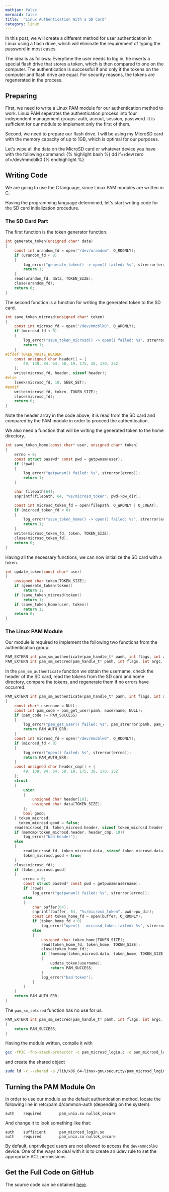 ```yaml
---
mathjax: false
mermaid: false
title:  "Linux Authentication With a SD Card"
category: linux
---
```


In this post, we will create a different method for user authentication in Linux using a flash drive, which will eliminate the requirement of typing the password in most cases.

The idea is as follows: Everytime the user needs to log in, he inserts a special flash drive that stores a token, which is then compared to one on the computer. The authentication is successful if and only if the tokens on the computer and flash drive are equal. For security reasons, the tokens are regenerated in the process.

## Preparing

First, we need to write a Linux PAM module for our authentication method to work. Linux PAM seperates the authentication process into four independent management groups: auth, accout, session, password. It is sufficient for our module to implement only the first of them.

Second, we need to prepare our flash drive. I will be using my MicroSD card with the memory capacity of up to 1GB, which is optimal for our purposes.

Let's wipe all the data on the MicroSD card or whatever device you have with the following command:
{% highlight bash %}
dd if=/dev/zero of=/dev/mmcblk0
{% endhighlight %}

## Writing Code

We are going to use the C language, since Linux PAM modules are written in C.

Having the programming language determined, let's start writing code for the SD card initialization procedure.

### The SD Card Part

The first function is the token generator function.
```c
int generate_token(unsigned char* data)
{
    const int urandom_fd = open("/dev/urandom", O_RDONLY);
    if (urandom_fd < 0)
    {
        log_error("generate_token() -> open() failed: %s", strerror(errno));
        return 1;
    }
    read(urandom_fd, data, TOKEN_SIZE);
    close(urandom_fd);
    return 0;
}
```

The second function is a function for writing the generated token to the SD card.
```c
int save_token_microsd(unsigned char* token)
{
    const int microsd_fd = open("/dev/mmcblk0", O_WRONLY);
    if (microsd_fd < 0)
    {
        log_error("save_token_microsd() -> open() failed: %s", strerror(errno));
        return 1;
    }
#ifdef TOKEN_WRITE_HEADER
    const unsigned char header[] = {
        49, 138, 84, 64, 58, 19, 175, 38, 170, 252
    };
    write(microsd_fd, header, sizeof header);
#else
    lseek(microsd_fd, 10, SEEK_SET);
#endif
    write(microsd_fd, token, TOKEN_SIZE);
    close(microsd_fd);
    return 0;
}
```

Note the header array in the code above; it is read from the SD card and compared by the PAM module in order to proceed the authentication.

We also need a function that will be writing the generated token to the home directory.
```c
int save_token_home(const char* user, unsigned char* token)
{
    errno = 0;
    const struct passwd* const pwd = getpwnam(user);
    if (!pwd)
    {
        log_error("getpwnam() failed: %s", strerror(errno));
        return 1;
    }

    char filepath[64];
    snprintf(filepath, 64, "%s/microsd_token", pwd->pw_dir);

    const int microsd_token_fd = open(filepath, O_WRONLY | O_CREAT);
    if (microsd_token_fd < 0)
    {
        log_error("save_token_home() -> open() failed: %s", strerror(errno));
        return 1;
    }
    write(microsd_token_fd, token, TOKEN_SIZE);
    close(microsd_token_fd);
    return 0;
}
```

Having all the necessary functions, we can now initialize the SD card with a token.
```c
int update_token(const char* user)
{
    unsigned char token[TOKEN_SIZE];
    if (generate_token(token))
        return 1;
    if (save_token_microsd(token))
        return 1;
    if (save_token_home(user, token))
        return 1;
    return 0;
}
```

### The Linux PAM Module

Our module is required to implement the following two functions from the authentication group:
```c
PAM_EXTERN int pam_sm_authenticate(pam_handle_t* pamh, int flags, int argc, const char** argv);
PAM_EXTERN int pam_sm_setcred(pam_handle_t* pamh, int flags, int argc, const char** argv);

```

In the `pam_sm_authenticate` function we obtain the username, check the header of the SD card, read the tokens from the SD card and home directory, compare the tokens, and regenerate them if no errors have occurred.
```c
PAM_EXTERN int pam_sm_authenticate(pam_handle_t* pamh, int flags, int argc, const char** argv)
{
    const char* username = NULL;
    const int pam_code = pam_get_user(pamh, &username, NULL);
    if (pam_code != PAM_SUCCESS)
    {
        log_error("pam_get_user() failed: %s", pam_strerror(pamh, pam_code));
        return PAM_AUTH_ERR;
    }
    const int microsd_fd = open("/dev/mmcblk0", O_RDONLY);
    if (microsd_fd < 0)
    {
        log_error("open() failed: %s", strerror(errno));
        return PAM_AUTH_ERR;
    }
    const unsigned char header_cmp[] = {
        49, 138, 84, 64, 58, 19, 175, 38, 170, 252
    };
    struct
    {
        union
        {
            unsigned char header[10];
            unsigned char data[TOKEN_SIZE];
        };
        bool good;
    } token_microsd;
      token_microsd.good = false;
    read(microsd_fd, token_microsd.header, sizeof token_microsd.header);
    if (memcmp(token_microsd.header, header_cmp, 10))
        log_error("bad header");
    else
    {
        read(microsd_fd, token_microsd.data, sizeof token_microsd.data);
        token_microsd.good = true;
    }
    close(microsd_fd);
    if (token_microsd.good)
    {
        errno = 0;
        const struct passwd* const pwd = getpwnam(username);
        if (!pwd)
            log_error("getpwnam() failed: %s", strerror(errno));
        else
        {
            char buffer[64];
            snprintf(buffer, 64, "%s/microsd_token", pwd->pw_dir);
            const int token_home_fd = open(buffer, O_RDONLY);
            if (token_home_fd < 0)
                log_error("open() - microsd_token failed: %s", strerror(errno));
            else
            {
                unsigned char token_home[TOKEN_SIZE];
                read(token_home_fd, token_home, TOKEN_SIZE);
                close(token_home_fd);
                if (!memcmp(token_microsd.data, token_home, TOKEN_SIZE))
                {
                    update_token(username);
                    return PAM_SUCCESS;
                }
                log_error("bad token");
            }
        }
    }
    return PAM_AUTH_ERR;
}
```

The `pam_sm_setcred` function has no use for us.
```c
PAM_EXTERN int pam_sm_setcred(pam_handle_t* pamh, int flags, int argc, const char** argv)
{
    return PAM_SUCCESS;
}
```

Having the module written, compile it with
```bash
gcc -fPIC -fno-stack-protector -c pam_microsd_login.c -o pam_microsd_login.o
```

and create the shared object
```bash
sudo ld -x --shared -o /lib/x86_64-linux-gnu/security/pam_microsd_login.so pam_microsd_login.o
```

## Turning the PAM Module On

In order to use our module as the default authentication method, locate the following line in /etc/pam.d/common-auth (depending on the system):
```
auth    required        pam_unix.so nullok_secure
```

And change it to look something like that:
```
auth    sufficient      pam_microsd_login.so
auth    required        pam_unix.so nullok_secure
```

By default, unprivileged users are not allowed to access the `dev/mmncblk0` device. One of the ways to deal with it is to create an udev rule to set the appropriate ACL permissions.

## Get the Full Code on GitHub

The source code can be obtained [here](https://github.com/donqustix/pam_microsd_login).
